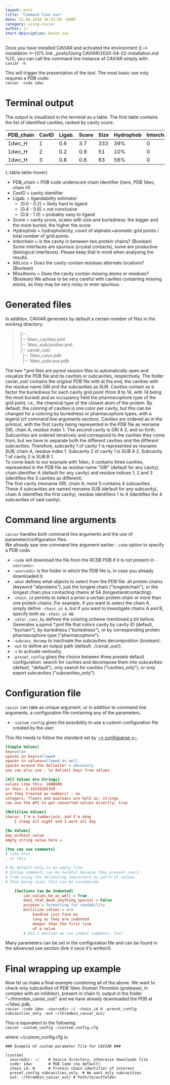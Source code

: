 ```yaml
---
layout: post
title: "Command line use"
date: 22.04.2020 16:33:38 -0400
category: using-caviar
author: jr
short-description: Batch use 
---
```



Once you have installed CAVIAR and activated the environment ([--> installation <--]({% link _posts/Using CAVIAR/2020-04-22-installation.md %})), you can call the command line instance of CAVIAR simply with:  
```caviar -h```

This will trigger the presentation of the tool. The most basic use only requires a PDB code:  
```caviar -code 1dwc```

# Terminal output
The output is visualized in the terminal as a table. The first table contains the list of identified cavities, ranked by cavity score.  



| PDB_chain | CavID | Ligab. |  Score |  Size | Hydrophob | Interchain | AltLocs | MissAtoms |
| --------- |------- | ------- | ------ | ----- | --------- | ---------- | ------- | ------ |
| 1dwc_H    |     1  |   0.6   |   3.7  | 333   |   39%     |     0      |    0    |    0   |
| 1dwc_H    |     2  |   0.2   |   0.9  |   51  |   10%     |     0      |    0    |    0   |
| 1dwc_H    |     3  |   0.8   |   0.6  |   63  |   56%     |     0      |    0    |    0   |
{:.table.table-hover}
   

- PDB_chain = PDB code underscore chain identifier (here, PDB 1dwc, chain H)
- CavID = cavity identifier
- Ligab. = ligandability estimator
  - [0.0 - 0.2] = likely hard to ligand  
  - [0.4 - 0.6] = not conclusive  
  - [0.8 - 1.0] = probably easy to ligand
- Score = cavity score, scales with size and buriedness: the bigger and the more buried, the higher the score.  
- Hydrophob = hydrophobicity, count of aliphatic+aromatic grid points / total number of grid points.  
- Interchain = is the cavity in between two protein chains? (Boolean) Some interfaces are spurious (crystal contacts), some are productive (biological interfaces). Please keep that in mind when analysing the results.  
- AltLocs = Does the cavity contain residues alternate locations? (Boolean)  
- MissAtoms = Does the cavity contain missing atoms or residues? (Boolean) We advise to be very careful with cavities containing missing atoms, as they may be very noisy or even spurious.


# Generated files
In addition, CAVIAR generates by default a certain number of files in the working directory:

<blockquote>
	<p>
&nbsp;&nbsp;|-- . <br>
&nbsp;&nbsp;|-- 1dwc_cavities.pml<br>
&nbsp;&nbsp;|-- 1dwc_subcavities.pml<br>
&nbsp;&nbsp;|-- caviar_out/<br>
	&nbsp;&nbsp;&nbsp;&nbsp;|-- 1dwc_cavs.pdb<br>
	&nbsp;&nbsp;&nbsp;&nbsp;|-- 1dwc_subcavs.pdb
</p>
</blockquote>


The two \*.pml files are pymol session files to automatically open and visualize the PDB file and its cavities or subcavities, respectively. The folder caviar_out/ contains the original PDB file with at the end, the cavities with the residue name GRI and the subcavities as SUB. Cavities contain as b factor the buriedness for each cavity grid point (from 8 to 14, with 14 being the most buried) and as occupancy field the pharmacophore type of the grid point, i.e., the chemical type of the closest atom of the protein. By default, the coloring of cavities is one color per cavity, but this can be changed for a coloring by buriedness or pharmacophore types, with a legend (cf command line arguments section). Cavities are ordered as in the printout, with the first cavity being represented in the PDB file as resname GRI, chain A, residue index 1. The second cavity is GRI A 2, and so forth.  
Subcavities are ordered iteratively and correspond to the cavities they come from, but we have to separate both the different cavities *and* the different subcavities. Therefore, subcavity 1 of cavity 1 is represented as resname SUB, chain A, residue index 1. Subcavity 2 of cavity 1 is SUB A 2. Subcavity 1 of cavity 2 is SUB B 1.  
To come back to our example with 1dwc, it contains three cavities, represented in the PDB file as residue name "GRI" (default for any cavity), chain identifier A (default for any cavity) and residue indices 1, 2 and 3 (identifies the 3 cavities as different).  
The first cavity (resname GRI, chain A, resid 1) contains 4 subcavities. These 4 subcavities are named resname SUB (default for any subcavity), chain A (identifies the first cavity), residue identifiers 1 to 4 (identifies the 4 subcavities of said cavity).  


# Command line arguments

```caviar``` handles both command line arguments and the use of parameter/configuration files.  
We already saw one command line argument earlier: ```-code``` option to specify a PDB code.  

- ```-code``` will download the file from the RCSB PDB if it is not present in ```-sourcedir```.  
- ```-sourcedir``` is the folder in which the PDB file is, in case you already downloaded it.  
- ```-what``` defines what objects to select from the PDB file: all protein chains (keyword "allproteins"), just the longest chain ("longestchain"), or the longest chain plus contacting chains at 5A (longestandcontacting).   
- ```-chain_id``` permits to select a priori a certain protein chain or more than one protein chains. For example, if you want to select the chain A, simply define ```-chain_id A```, but if you want to investigate chains A and B, specify both as ```-chain_id AB```.  
- ```-color_cavs_by``` defines the coloring scheme mentioned a bit before. Generates a pymol \*.pml file that colors cavity by cavity ID (default, "bychain"), by buriedness ("buriedness"), or by corresponding protein pharmacophore type ("pharmacophore").  
- ```-subcavs_decomp``` to inactivate the subcavities decomposition (boolean).  
- ```-out``` to define an output path (default: ./caviar_out/).  
- ```-v``` to activate verbosity.  
- ```-preset_config``` gives the choice between three presets default configuration: search for cavities and decompose them into subcavities (default, "default"), only search for cavities ("cavities_only"), or only export subcavities ("subcavities_only").  

# Configuration file 

```caviar``` can take as unique argument, or in addition to command line arguments, a configuration file containing any of the parameters.

- ```-custom_config``` gives the possibility to use a custom configuration file created by the user.  

This file needs to follow the standard set by [--> configparse <--](https://docs.python.org/3/library/configparser.html#supported-ini-file-structure).

```ini
[Simple Values]
key=value
spaces in keys=allowed
spaces in values=allowed as well
spaces around the delimiter = obviously
you can also use : to delimit keys from values

[All Values Are Strings]
values like this: 1000000
or this: 3.14159265359
are they treated as numbers? : no
integers, floats and booleans are held as: strings
can use the API to get converted values directly: true

[Multiline Values]
chorus: I'm a lumberjack, and I'm okay
    I sleep all night and I work all day

[No Values]
key_without_value
empty string value here =

[You can use comments]
# like this
; or this

# By default only in an empty line.
# Inline comments can be harmful because they prevent users
# from using the delimiting characters as parts of values.
# That being said, this can be customized.

    [Sections Can Be Indented]
        can_values_be_as_well = True
        does_that_mean_anything_special = False
        purpose = formatting for readability
        multiline_values = are
            handled just fine as
            long as they are indented
            deeper than the first line
            of a value
        # Did I mention we can indent comments, too?
```

Many parameters can be set in the configuration file and can be found in the advanced use section (link it once it's written!).


# Final wrapping up example 

Now let us make a final example combining all of the above. We want to check only subcavities of PDB 1dwc (human Thrombin (protease), in complex with an inhibitor), present in chain H, output in the folder "~/thrombin_caviar_out/" and we have already downloaded the PDB at ~/1dwc.pdb.  
```caviar -code 1dwc -sourcedir ~/ -chain_id H -preset_config subcavities_only -out ~/thrombin_caviar_out/ ```

This is equivalent to the following:  
```caviar -custom_config ~/custom_config.cfg```  

where ~/custom_config.cfg is:
```example
### Example of custom parameter file for CAVIAR ###  
 
[custom]  
  sourcedir: ~/    # Source directory, otherwise downloads file  
  code: 1dwc       # PDB Code (no default)  
  chain_id: H      # Protein chain identifier of interest
  preset_config subcavities_only  # We want only subcavities
  out: ~/thrombin_caviar_out/ # Path/to/outfolder
```